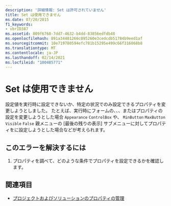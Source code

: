 ```yaml
---
description: '詳細情報: Set は許可されていません'
title: Set は使用できません
ms.date: 07/20/2015
f1_keywords:
- vbrID387
ms.assetid: 809f6768-7dd7-4632-b4dd-83856edfdb48
ms.openlocfilehash: 891a34401266c095260e3cedcdb51784b9eed1af
ms.sourcegitcommit: 10e719780594efc781b15295e499c66f316068b8
ms.translationtype: MT
ms.contentlocale: ja-JP
ms.lasthandoff: 02/14/2021
ms.locfileid: "100485771"
---
```

# <a name="set-not-permitted"></a>Set は使用できません

設定値を実行時に設定できないか、特定の状況でのみ設定できるプロパティを変更しようとしました。 たとえば、実行時にフォームの、、、またはプロパティの設定を変更しようとした場合 `Appearance` `ControlBox` や、 `MinButton` `MaxButton` `Visible` `False` 親メニューの [最後の残りの表示] サブメニューに対してプロパティをに設定しようとした場合などが考えられます。  
  
## <a name="to-correct-this-error"></a>このエラーを解決するには  
  
1. プロパティを調べて、どのような条件でプロパティを設定できるかを確認します。  
  
## <a name="see-also"></a>関連項目

- [プロジェクトおよびソリューションのプロパティの管理](/visualstudio/ide/managing-project-and-solution-properties)

